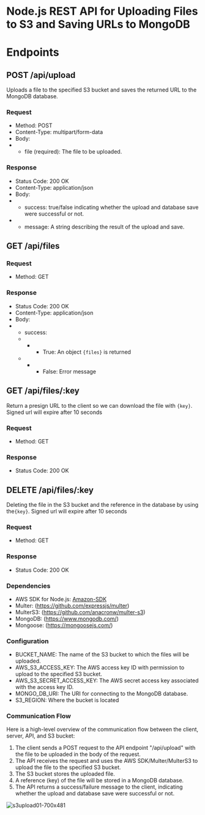 # Node.js REST API for Uploading Files to S3 and Saving URLs to MongoDB

# Endpoints

## POST /api/upload

Uploads a file to the specified S3 bucket and saves the returned URL to the MongoDB database.

### Request

- Method: POST
- Content-Type: multipart/form-data
- Body:
- - file (required): The file to be uploaded.

### Response

- Status Code: 200 OK
- Content-Type: application/json
- Body:
- - success: true/false indicating whether the upload and database save were successful or not.
- - message: A string describing the result of the upload and save.

## GET /api/files

### Request

- Method: GET

### Response

- Status Code: 200 OK
- Content-Type: application/json
- Body:
- - success:
  - - - True: An object `{files}` is returned
  - - - False: Error message

## GET /api/files/:key

Return a presign URL to the client so we can download the file with `{key}`. Signed url will expire after 10 seconds

### Request

- Method: GET

### Response

- Status Code: 200 OK

## DELETE /api/files/:key

Deleting the file in the S3 bucket and the reference in the database by using the`{key}`. Signed url will expire after 10 seconds

### Request

- Method: GET

### Response

- Status Code: 200 OK

### Dependencies

- AWS SDK for Node.js: [Amazon-SDK](https://aws.amazon.com/sdk-for-node-js/)
- Multer: (https://github.com/expressjs/multer)
- MulterS3: (https://github.com/anacronw/multer-s3)
- MongoDB: (https://www.mongodb.com/)
- Mongoose: (https://mongoosejs.com/)

### Configuration

- BUCKET_NAME: The name of the S3 bucket to which the files will be uploaded.
- AWS_S3_ACCESS_KEY: The AWS access key ID with permission to upload to
  the specified S3 bucket.
- AWS_S3_SECRET_ACCESS_KEY: The AWS secret access key associated with the
  access key ID.
- MONGO_DB_URI: The URI for connecting to the MongoDB database.
- S3_REGION: Where the bucket is located

### Communication Flow

Here is a high-level overview of the communication flow between the client, server, API, and S3 bucket:

1. The client sends a POST request to the API endpoint "/api/upload" with the file to be uploaded in the body of the request.
2. The API receives the request and uses the AWS SDK/Multer/MulterS3 to upload the file to the specified S3 bucket.
3. The S3 bucket stores the uploaded file.
4. A reference (key) of the file will be stored in a MongoDB database.
5. The API returns a success/failure message to the client, indicating whether
   the upload and database save were successful or not.

![s3upload01-700x481](https://user-images.githubusercontent.com/104788395/217636591-0f8edc07-65f7-4f6e-afcd-dd3cf4e93290.jpeg)
